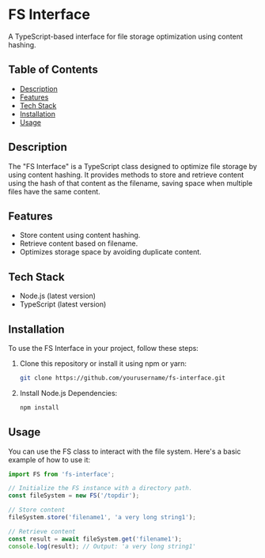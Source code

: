 # FS Interface

A TypeScript-based interface for file storage optimization using content hashing.

## Table of Contents

- [Description](#description)
- [Features](#features)
- [Tech Stack](#tech-stack)
- [Installation](#installation)
- [Usage](#usage)

## Description

The "FS Interface" is a TypeScript class designed to optimize file storage by using content hashing. It provides methods to store and retrieve content using the hash of that content as the filename, saving space when multiple files have the same content.

## Features

- Store content using content hashing.
- Retrieve content based on filename.
- Optimizes storage space by avoiding duplicate content.

## Tech Stack

- Node.js (latest version)
- TypeScript (latest version)

## Installation

To use the FS Interface in your project, follow these steps:

1. Clone this repository or install it using npm or yarn:

   ```bash
   git clone https://github.com/yourusername/fs-interface.git
    ```
2. Install Node.js Dependencies:
    ```bash
    npm install
    ```

## Usage
You can use the FS class to interact with the file system. Here's a basic example of how to use it:

```typescript
import FS from 'fs-interface';

// Initialize the FS instance with a directory path.
const fileSystem = new FS('/topdir');

// Store content
fileSystem.store('filename1', 'a very long string1');

// Retrieve content
const result = await fileSystem.get('filename1');
console.log(result); // Output: 'a very long string1'
```
